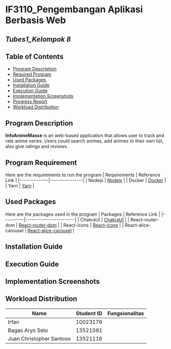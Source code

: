 # IF3110_Pengembangan Aplikasi Berbasis Web

## *Tubes1_Kelompok 8*

## **Table of Contents**
* [Program Description](#program-description)
* [Required Program](#required-program)
* [Used Packages](#used-packages)
* [Installation Guide](#installation-guide)
* [Execution Guide](#execution-guide)
* [Implementation Screenshots](#implementation-screenshots)
* [Progress Report](#progress-report)
* [Workload Distribution](#workload-distribution)

## **Program Description**
**InfoAnimeMasse** is an web-based application that allows user to track and rate anime series. Users could search animes, add animes to their own list, also give ratings and reviews.

## **Program Requirement**
Here are the requirements to run the program
| Requirements | Reference Link |
|--------------|----------------|
| Nodejs | [Nodejs](https://nodejs.org/en) |
| Docker | [Docker](https://docs.docker.com/desktop/install/windows-install/) |
| Yarn   | [Yarn](https://classic.yarnpkg.com/lang/en/docs/install/#windows-stable) |


## **Used Packages**
Here are the packages used in the program
| Packages | Reference Link |
|----------|------------------------|
| ChakraUI | [ChakraUI](https://chakra-ui.com/getting-started) |
| React-router-dom | [React-router-dom](https://www.npmjs.com/package/react-router-dom) |
| React-icons | [React-icons](https://react-icons.github.io/react-icons/) |
| React-alice-carousel | [React-alice-carousel](https://github.com/maxmarinich/react-alice-carousel) |


## **Installation Guide**


## **Execution Guide**


## **Implementation Screenshots**


## **Workload Distribution**
| Name                     | Student ID | Fungsionalitas | 
|--------------------------|------------|-------------|
| Irfan                    | 10023176   |  |  |
| Bagas Aryo Seto          | 13521081   |  |  |
| Juan Christopher Santoso | 13521116   |  |  |

